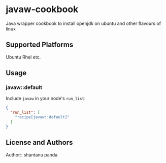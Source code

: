 # javaw-cookbook

Java wrapper cookbook to install openjdk on ubuntu and other flavours of linux

## Supported Platforms

Ubuntu
Rhel etc.

## Usage

### javaw::default

Include `javaw` in your node's `run_list`:

```json
{
  "run_list": [
    "recipe[javaw::default]"
  ]
}
```

## License and Authors

Author:: shantanu panda
